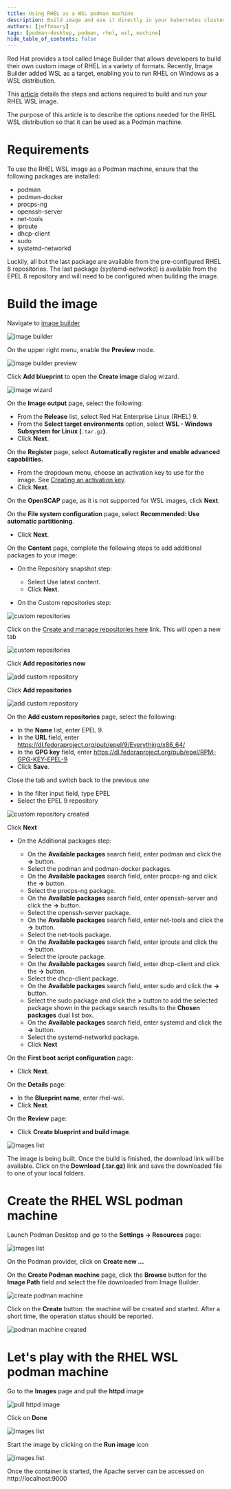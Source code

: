 ```yaml
---
title: Using RHEL as a WSL podman machine
description: Build image and use it directly in your kubernetes cluster
authors: [jeffmaury]
tags: [podman-desktop, podman, rhel, wsl, machine]
hide_table_of_contents: false
---
```


Red Hat provides a tool called Image Builder that allows developers to build their own custom image of RHEL in a variety of formats. Recently, Image Builder added WSL as a target, enabling you to run RHEL on Windows as a WSL distribution.


This [article](https://developers.redhat.com/articles/2023/11/15/create-customized-rhel-images-wsl-environment) details the steps and actions required to build and run your RHEL WSL image.

The purpose of this article is to describe the options needed for the RHEL WSL distribution so that it can be used as a Podman machine.

# Requirements

To use the RHEL WSL image as a Podman machine, ensure that the following packages are installed:

- podman
- podman-docker
- procps-ng
- openssh-server
- net-tools
- iproute
- dhcp-client
- sudo
- systemd-networkd

Luckily, all but the last package are available from the pre-configured RHEL 8 repositories. The last package (systemd-networkd) is available from the EPEL 8 repository and will need to be configured when building the image.


# Build the image

Navigate to [image builder](https://console.redhat.com/insights/image-builder)

![image builder](img/using-rhel-wsl-podman-machine\rhel-wsl-podman-machine1.png)

On the upper right menu, enable the **Preview** mode.

![image builder preview](img/using-rhel-wsl-podman-machine\rhel-wsl-podman-machine2.png)

Click **Add blueprint** to open the **Create image** dialog wizard.

![image wizard](img/using-rhel-wsl-podman-machine\rhel-wsl-podman-machine3.png)

On the **Image output** page, select the following:

- From the **Release** list, select Red Hat Enterprise Linux (RHEL) 9.
- From the **Select target environments** option, select **WSL - Windows Subsystem for Linux (**`.tar.gz`**)**.
- Click **Next**.

On the **Register** page, select **Automatically register and enable advanced capabilities.**

- From the dropdown menu, choose an activation key to use for the image. See [Creating an activation key](https://access.redhat.com/documentation/en-us/subscription_central/2023/html/getting_started_with_activation_keys_on_the_hybrid_cloud_console/assembly-creating-managing-activation-keys#proc-creating-act-keys-console_).
- Click **Next**.

On the **OpenSCAP** page, as it is not supported for WSL images, click **Next**.

On the **File system configuration** page, select **Recommended: Use automatic partitioning**.

- Click **Next**.

On the **Content** page, complete the following steps to add additional packages to your image:

- On the Repository snapshot step:

  - Select Use latest content.
  - Click **Next**.

- On the Custom repositories step:

![custom repositories](img/using-rhel-wsl-podman-machine\rhel-wsl-podman-machine4.png)

Click on the [Create and manage repositories here](https://console.redhat.com/preview/settings/content) link. This will open a new tab

![custom repositories](img/using-rhel-wsl-podman-machine\rhel-wsl-podman-machine5.png)

Click **Add repositories now**

![add custom repository](img/using-rhel-wsl-podman-machine\rhel-wsl-podman-machine6.png)

Click **Add repositories**

![add custom repository](img/using-rhel-wsl-podman-machine\rhel-wsl-podman-machine7.png)

On the **Add custom repositories** page, select the following:

- In the **Name** list, enter EPEL 9.
- In the **URL** field, enter https://dl.fedoraproject.org/pub/epel/9/Everything/x86_64/
- In the **GPG key** field, enter https://dl.fedoraproject.org/pub/epel/RPM-GPG-KEY-EPEL-9
- Click **Save**.

Close the tab and switch back to the previous one

- In the filter input field, type EPEL
- Select the EPEL 9 repository

![custom repository created](img/using-rhel-wsl-podman-machine\rhel-wsl-podman-machine8.png)

Click **Next**

- On the Additional packages step:

  - On the **Available packages** search field, enter podman and click the **→** button.
  - Select the podman and podman-docker packages.
  - On the **Available packages** search field, enter procps-ng and click the **→** button.
  - Select the procps-ng package.
  - On the **Available packages** search field, enter openssh-server and click the **→** button.
  - Select the openssh-server package.
  - On the **Available packages** search field, enter net-tools and click the **→** button.
  - Select the net-tools package.
  - On the **Available packages** search field, enter iproute and click the **→** button.
  - Select the iproute package.
  - On the **Available packages** search field, enter dhcp-client and click the **→** button.
  - Select the dhcp-client package.
  - On the **Available packages** search field, enter sudo and click the **→** button.
  - Select the sudo package and click the **>** button to add the selected package shown in the package search results to the **Chosen packages** dual list box.
  - On the **Available packages** search field, enter systemd and click the **→** button.
  - Select the systemd-networkd package.
  - Click **Next**

On the **First boot script configuration** page:

- Click **Next**.

On the **Details** page:

- In the **Blueprint name**, enter rhel-wsl.
- Click **Next**.

On the **Review** page:

- Click **Create blueprint and build image**.

![images list](img/using-rhel-wsl-podman-machine\rhel-wsl-podman-machine9.png)

The image is being built. Once the build is finished, the download link will be available. Click on the **Download (.tar.gz)** link and save the downloaded file to one of your local folders.

# Create the RHEL WSL podman machine

Launch Podman Desktop and go to the **Settings -> Resources** page:

![images list](img/using-rhel-wsl-podman-machine\rhel-wsl-podman-machine10.png)

On the Podman provider, click on **Create new ...**

On the **Create Podman machine** page, click the **Browse** button for the **Image Path** field and select the file downloaded from Image Builder.

![create podman machine](img/using-rhel-wsl-podman-machine\rhel-wsl-podman-machine11.png)

Click on the **Create** button: the machine will be created and started. After a short time, the operation status should be reported.

![podman machine created](img/using-rhel-wsl-podman-machine\rhel-wsl-podman-machine12.png)

# Let's play with the RHEL WSL podman machine

Go to the **Images** page and pull the **httpd** image

![pull httpd image](img/using-rhel-wsl-podman-machine\rhel-wsl-podman-machine13.png)

Click on **Done**

![images list](img/using-rhel-wsl-podman-machine\rhel-wsl-podman-machine14.png)

Start the image by clicking on the **Run image** icon

![images list](img/using-rhel-wsl-podman-machine\rhel-wsl-podman-machine15.png)

Once the container is started, the Apache server can be accessed on http://localhost:9000
